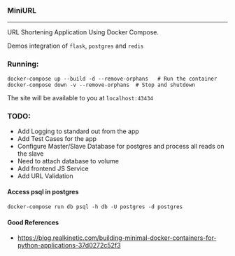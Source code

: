 ### MiniURL

----

URL Shortening Application Using Docker Compose.

Demos integration of `flask`, `postgres` and `redis` 

### Running:
```
docker-compose up --build -d --remove-orphans   # Run the container
docker-compose down -v --remove-orphans  # Stop and shutdown
``` 

The site will be available to you at `localhost:43434`


### TODO:
 - Add Logging to standard out from the app
 - Add Test Cases for the app
 - Configure Master/Slave Database for postgres and process all reads on the slave 
 - Need to attach database to volume
 - Add frontend JS Service
 - Add URL Validation 
 
#### Access psql in postgres
`docker-compose run db psql -h db -U postgres -d postgres`


#### Good References 
 - https://blog.realkinetic.com/building-minimal-docker-containers-for-python-applications-37d0272c52f3